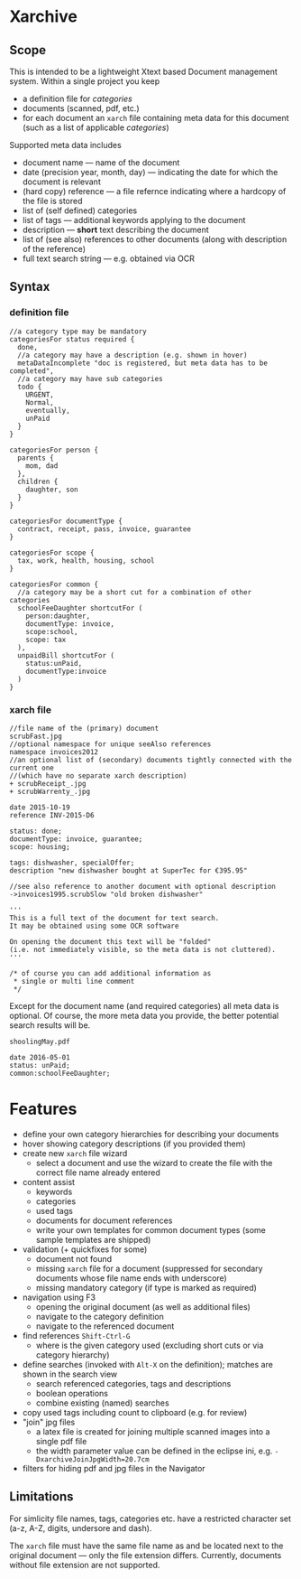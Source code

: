 # Xarchive

## Scope

This is intended to be a lightweight Xtext based Document management system. Within a single project you keep 
* a definition file for _categories_
* documents (scanned, pdf, etc.)
* for each document an `xarch` file containing meta data for this document (such as a list of applicable _categories_)

Supported meta data includes
* document name — name of the document
* date (precision year, month, day) — indicating the date for which the document is relevant
* (hard copy) reference — a file refernce indicating where a hardcopy of the file is stored
* list of (self defined) categories
* list of tags — additional keywords applying to the document
* description — **short** text describing the document
* list of (see also) references to other documents (along with description of the reference)
* full text search string — e.g. obtained via OCR

## Syntax

### definition file

```
//a category type may be mandatory
categoriesFor status required {
  done,
  //a category may have a description (e.g. shown in hover)
  metaDataIncomplete "doc is registered, but meta data has to be completed",
  //a category may have sub categories
  todo {
    URGENT,
    Normal,
    eventually,
    unPaid
  }
}

categoriesFor person {
  parents {
    mom, dad
  },
  children {
    daughter, son
  }
}

categoriesFor documentType {
  contract, receipt, pass, invoice, guarantee
}

categoriesFor scope {
  tax, work, health, housing, school
}

categoriesFor common {
  //a category may be a short cut for a combination of other categories
  schoolFeeDaughter shortcutFor (
    person:daughter,
    documentType: invoice,
    scope:school,
    scope: tax
  ),
  unpaidBill shortcutFor (
    status:unPaid,
    documentType:invoice
  )
}
```

### xarch file

```
//file name of the (primary) document
scrubFast.jpg
//optional namespace for unique seeAlso references
namespace invoices2012
//an optional list of (secondary) documents tightly connected with the current one
//(which have no separate xarch description)
+ scrubReceipt_.jpg
+ scrubWarrenty_.jpg

date 2015-10-19
reference INV-2015-D6 

status: done;  
documentType: invoice, guarantee;
scope: housing;

tags: dishwasher, specialOffer;
description "new dishwasher bought at SuperTec for €395.95"

//see also reference to another document with optional description
->invoices1995.scrubSlow "old broken dishwasher"

'''
This is a full text of the document for text search.
It may be obtained using some OCR software

On opening the document this text will be "folded" 
(i.e. not immediately visible, so the meta data is not cluttered). 
'''

/* of course you can add additional information as 
 * single or multi line comment  
 */
```
Except for the document name (and required categories) all meta data is optional. Of course, the more meta data you provide, the better potential search results will be.
```
shoolingMay.pdf

date 2016-05-01
status: unPaid;
common:schoolFeeDaughter;
```

# Features

* define your own category hierarchies for describing your documents
* hover showing category descriptions (if you provided them)
* create new `xarch` file wizard
  * select a document and use the wizard to create the file with the correct file name already entered
* content assist
  * keywords
  * categories
  * used tags
  * documents for document references
  * write your own templates for common document types (some sample templates are shipped)
* validation (+ quickfixes for some)
  * document not found
  * missing `xarch` file for a document (suppressed for secondary documents whose file name ends with underscore)
  * missing mandatory category (if type is marked as required)
* navigation using F3
  * opening the original document (as well as additional files)
  * navigate to the category definition
  * navigate to the referenced document
* find references `Shift-Ctrl-G`
  * where is the given category used (excluding short cuts or via category hierarchy)
* define searches (invoked with `Alt-X` on the definition); matches are shown in the search view
  * search referenced categories, tags and descriptions
  * boolean operations
  * combine existing (named) searches
* copy used tags including count to clipboard (e.g. for review)
* "join" jpg files
  * a latex file is created for joining multiple scanned images into a single pdf file
  * the width parameter value can be defined in the eclipse ini, e.g. `-DxarchiveJoinJpgWidth=20.7cm`
* filters for hiding pdf and jpg files in the Navigator

## Limitations

For simlicity file names, tags, categories etc. have a restricted character set (a-z, A-Z, digits, undersore and dash).

The `xarch` file must have the same file name as and be located next to the original document — only the file extension differs. Currently, documents without file extension are not supported.